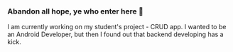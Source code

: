### Abandon all hope, ye who enter here 👋

I am currently working on my student's project - CRUD app.
I wanted to be an Android Developer, but then I found out that backend developing has a kick.

